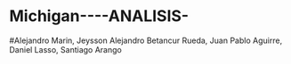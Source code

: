 # Michigan----ANALISIS-
#Alejandro Marin, Jeysson Alejandro Betancur Rueda, Juan Pablo Aguirre, Daniel Lasso, Santiago Arango
